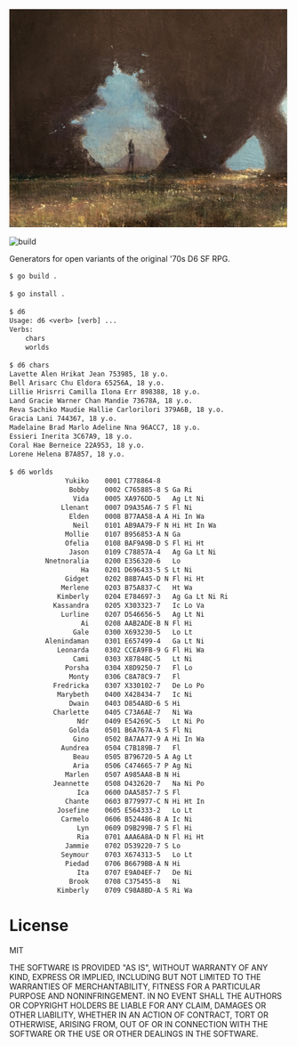 
<img src="/d6.jpg" width="500">

![build](https://github.com/eigenhombre/d6/actions/workflows/build.yml/badge.svg)

Generators for open variants of the original '70s D6 SF RPG.

<!-- The following examples are autogenerated, do not change by hand! -->
<!-- BEGIN EXAMPLES -->

    
    $ go build .
    
    $ go install .
    
    $ d6
    Usage: d6 <verb> [verb] ...
    Verbs:
    	chars
    	worlds
    
    $ d6 chars
    Lavette Alen Hrikat Jean 753985, 18 y.o.
    Bell Arisarc Chu Eldora 65256A, 18 y.o.
    Lillie Hrisrri Camilla Ilona Err 898388, 18 y.o.
    Land Gracie Warner Chan Mandie 73678A, 18 y.o.
    Reva Sachiko Maudie Hallie Carlorilori 379A6B, 18 y.o.
    Gracia Lani 744367, 18 y.o.
    Madelaine Brad Marlo Adeline Nna 96ACC7, 18 y.o.
    Essieri Inerita 3C67A9, 18 y.o.
    Coral Hae Berneice 22A953, 18 y.o.
    Lorene Helena B7A857, 18 y.o.
    
    $ d6 worlds
                  Yukiko    0001 C778864-8
                   Bobby    0002 C765885-8 S Ga Ri
                    Vida    0005 XA976DD-5   Ag Lt Ni
                 Llenant    0007 D9A35A6-7 S Fl Ni
                   Elden    0008 B77AA58-A A Hi In Wa
                    Neil    0101 AB9AA79-F N Hi Ht In Wa
                  Mollie    0107 B956853-A N Ga
                  Ofelia    0108 BAF9A9B-D S Fl Hi Ht
                   Jason    0109 C78857A-4   Ag Ga Lt Ni
             Nnetnoralia    0200 E356320-6   Lo
                      Ha    0201 D696433-5 S Lt Ni
                  Gidget    0202 B8B7A45-D N Fl Hi Ht
                 Merlene    0203 B75A837-C   Ht Wa
                Kimberly    0204 E784697-3   Ag Ga Lt Ni Ri
               Kassandra    0205 X303323-7   Ic Lo Va
                 Lurline    0207 D546656-5   Ag Lt Ni
                      Ai    0208 AAB2ADE-B N Fl Hi
                    Gale    0300 X693230-5   Lo Lt
             Alenindaman    0301 E657499-4   Ga Lt Ni
                Leonarda    0302 CCEA9FB-9 G Fl Hi Wa
                    Cami    0303 X87848C-5   Lt Ni
                  Porsha    0304 X8D9250-7   Fl Lo
                   Monty    0306 C8A78C9-7   Fl
               Fredricka    0307 X330102-7   De Lo Po
                Marybeth    0400 X428434-7   Ic Ni
                   Dwain    0403 D854A8D-6 S Hi
               Charlette    0405 C73A6AE-7   Ni Wa
                     Ndr    0409 E54269C-5   Lt Ni Po
                   Golda    0501 B6A767A-A S Fl Ni
                    Gino    0502 BA7AA77-9 A Hi In Wa
                 Aundrea    0504 C7B189B-7   Fl
                    Beau    0505 B796720-5 A Ag Lt
                    Aria    0506 C474665-7 P Ag Ni
                  Marlen    0507 A985AA8-B N Hi
               Jeannette    0508 D432620-7   Na Ni Po
                     Ica    0600 DAA5857-7 S Fl
                  Chante    0603 B779977-C N Hi Ht In
                Josefine    0605 E564333-2   Lo Lt
                 Carmelo    0606 B524486-8 A Ic Ni
                     Lyn    0609 D9B299B-7 S Fl Hi
                     Ria    0701 AAA6A8A-D N Fl Hi Ht
                  Jammie    0702 D539220-7 S Lo
                 Seymour    0703 X674313-5   Lo Lt
                  Piedad    0706 B6679BB-A N Hi
                     Ita    0707 E9A04EF-7   De Ni
                   Brook    0708 C375455-8   Ni
                Kimberly    0709 C98A8BD-A S Ri Wa
    
    
    
<!-- END EXAMPLES -->


# License

MIT

THE SOFTWARE IS PROVIDED "AS IS", WITHOUT WARRANTY OF ANY KIND, EXPRESS OR
IMPLIED, INCLUDING BUT NOT LIMITED TO THE WARRANTIES OF MERCHANTABILITY,
FITNESS FOR A PARTICULAR PURPOSE AND NONINFRINGEMENT. IN NO EVENT SHALL THE
AUTHORS OR COPYRIGHT HOLDERS BE LIABLE FOR ANY CLAIM, DAMAGES OR OTHER
LIABILITY, WHETHER IN AN ACTION OF CONTRACT, TORT OR OTHERWISE, ARISING FROM,
OUT OF OR IN CONNECTION WITH THE SOFTWARE OR THE USE OR OTHER DEALINGS IN THE
SOFTWARE.
